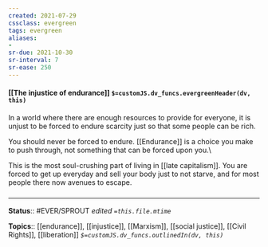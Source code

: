 ```yaml
---
created: 2021-07-29
cssclass: evergreen
tags: evergreen
aliases:
-
sr-due: 2021-10-30
sr-interval: 7
sr-ease: 250
---
```


#### [[The injustice of endurance]] `$=customJS.dv_funcs.evergreenHeader(dv, this)`

In a world where there are enough resources to provide for everyone, it is unjust to be forced to endure scarcity just so that some people can be rich.

You should never be forced to endure. [[Endurance]] is a choice you make to push through, not something that can be forced upon you.\

This is the most soul-crushing part of living in [[late capitalism]]. You are forced to get up everyday and sell your body just to not starve, and for most people there now avenues to escape. 

### <hr class="footnote"/>

**Status**:: #EVER/SPROUT 
*edited `=this.file.mtime`*

**Topics**:: [[endurance]], [[injustice]], [[Marxism]], [[social justice]], [[Civil Rights]], [[liberation]]
*`$=customJS.dv_funcs.outlinedIn(dv, this)`*

